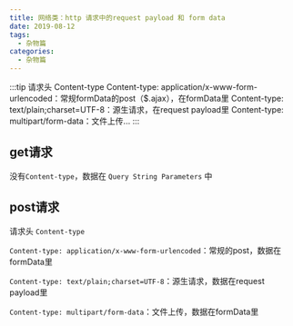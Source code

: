 ```yaml
---
title: 网络类：http 请求中的request payload 和 form data
date: 2019-08-12
tags:
  - 杂物篇
categories:
  - 杂物篇
---
```


:::tip
请求头 Content-type
Content-type: application/x-www-form-urlencoded：常规formData的post（$.ajax），在formData里
Content-type: text/plain;charset=UTF-8：源生请求，在request payload里
Content-type: multipart/form-data：文件上传...
:::

<!-- more -->

## get请求
没有`Content-type`，数据在 `Query String Parameters` 中
## post请求
 请求头 `Content-type`
 
`Content-type: application/x-www-form-urlencoded`：常规的post，数据在formData里
 
`Content-type: text/plain;charset=UTF-8`：源生请求，数据在request payload里
 
`Content-type: multipart/form-data`：文件上传，数据在formData里

